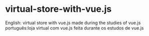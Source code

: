 # virtual-store-with-vue.js
English: virtual store with vue.js made during the studies of vue.js
português:loja virtual com vue.js feita durante os estudos de vue.js

